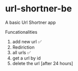 # url-shortner-be

A basic Url Shortner app

Funcationalities
1. add new url ✅ 
2. Rediriction
3. all urls ✅ 
4. get a url by id
5. delete the url [after 24 hours]